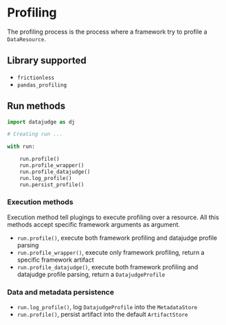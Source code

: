 # Profiling

The profiling process is the process where a framework try to profile a `DataResource`.

## Library supported

- `frictionless`
- `pandas_profiling`

## Run methods

```python
import datajudge as dj

# Creating run ...

with run:

    run.profile()
    run.profile_wrapper()
    run.profile_datajudge()
    run.log_profile()
    run.persist_profile()


```

### Execution methods

Execution method tell plugings to execute profiling over a resource. All this methods accept specific framework arguments as argument.

- `run.profile()`, execute both framework profiling and datajudge profile parsing
- `run.profile_wrapper()`, execute only framework profiling, return a specific framework artifact
- `run.profile_datajudge()`, execute both framework profiling and datajudge profile parsing, return a `DatajudgeProfile`

### Data and metadata persistence

- `run.log_profile()`, log `DatajudgeProfile` into the `MetadataStore`
- `run.profile()`, persist artifact into the default `ArtifactStore`
